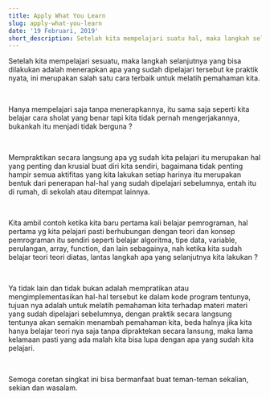 ```yaml
---
title: Apply What You Learn
slug: apply-what-you-learn
date: '19 Februari, 2019'
short_description: Setelah kita mempelajari suatu hal, maka langkah selanjutnya yang bisa dilakukan adalah belajar menerapkannya.
---
```


Setelah kita mempelajari sesuatu, maka langkah selanjutnya yang bisa dilakukan adalah menerapkan apa yang sudah dipelajari tersebut ke praktik nyata, ini merupakan salah satu cara terbaik untuk melatih pemahaman kita.

<br/>

Hanya mempelajari saja tanpa menerapkannya, itu sama saja seperti kita belajar cara sholat yang benar tapi kita tidak pernah mengerjakannya, bukankah itu menjadi tidak berguna ?

<br/>

Mempraktikan secara langsung apa yg sudah kita pelajari itu merupakan hal yang penting dan krusial buat diri kita sendiri, bagaimana tidak penting hampir semua aktifitas yang kita lakukan setiap harinya itu merupakan bentuk dari penerapan hal-hal yang sudah dipelajari sebelumnya, entah itu di rumah, di sekolah atau ditempat lainnya.

<br/>

Kita ambil contoh ketika kita baru pertama kali belajar pemrograman, hal pertama yg kita pelajari pasti berhubungan dengan teori dan konsep pemrograman itu sendiri seperti belajar algoritma, tipe data, variable, perulangan, array, function, dan lain sebagainya, nah ketika kita sudah belajar teori teori diatas, lantas langkah apa yang selanjutnya kita lakukan ?

<br/>

Ya tidak lain dan tidak bukan adalah mempratikan atau mengimplementasikan hal-hal tersebut ke dalam kode program tentunya, tujuan nya adalah untuk melatih pemahaman kita terhadap materi materi yang sudah dipelajari sebelumnya, dengan praktik secara langsung tentunya akan semakin menambah pemahaman kita, beda halnya jika kita hanya belajar teori nya saja tanpa dipraktekan secara lansung, maka lama kelamaan pasti yang ada malah kita bisa lupa dengan apa yang sudah kita pelajari.

<br/>

Semoga coretan singkat ini bisa bermanfaat buat teman-teman sekalian, sekian dan wasalam.
<br/> <br/>
